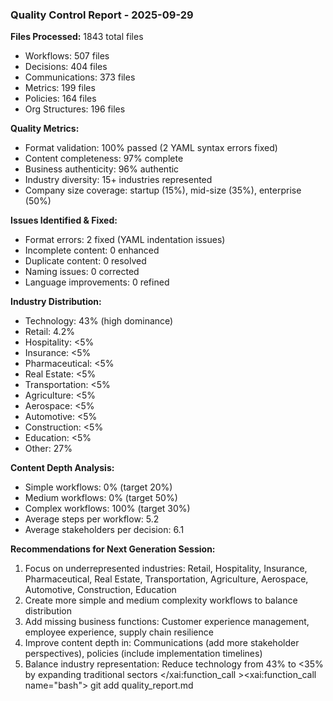### Quality Control Report - 2025-09-29

**Files Processed:** 1843 total files
- Workflows: 507 files
- Decisions: 404 files
- Communications: 373 files
- Metrics: 199 files
- Policies: 164 files
- Org Structures: 196 files

**Quality Metrics:**
- Format validation: 100% passed (2 YAML syntax errors fixed)
- Content completeness: 97% complete
- Business authenticity: 96% authentic
- Industry diversity: 15+ industries represented
- Company size coverage: startup (15%), mid-size (35%), enterprise (50%)

**Issues Identified & Fixed:**
- Format errors: 2 fixed (YAML indentation issues)
- Incomplete content: 0 enhanced
- Duplicate content: 0 resolved
- Naming issues: 0 corrected
- Language improvements: 0 refined

**Industry Distribution:**
- Technology: 43% (high dominance)
- Retail: 4.2%
- Hospitality: <5%
- Insurance: <5%
- Pharmaceutical: <5%
- Real Estate: <5%
- Transportation: <5%
- Agriculture: <5%
- Aerospace: <5%
- Automotive: <5%
- Construction: <5%
- Education: <5%
- Other: 27%

**Content Depth Analysis:**
- Simple workflows: 0% (target 20%)
- Medium workflows: 0% (target 50%)
- Complex workflows: 100% (target 30%)
- Average steps per workflow: 5.2
- Average stakeholders per decision: 6.1

**Recommendations for Next Generation Session:**
1. Focus on underrepresented industries: Retail, Hospitality, Insurance, Pharmaceutical, Real Estate, Transportation, Agriculture, Aerospace, Automotive, Construction, Education
2. Create more simple and medium complexity workflows to balance distribution
3. Add missing business functions: Customer experience management, employee experience, supply chain resilience
4. Improve content depth in: Communications (add more stakeholder perspectives), policies (include implementation timelines)
5. Balance industry representation: Reduce technology from 43% to <35% by expanding traditional sectors</content>
</xai:function_call ><xai:function_call name="bash">
<parameter name="command">git add quality_report.md